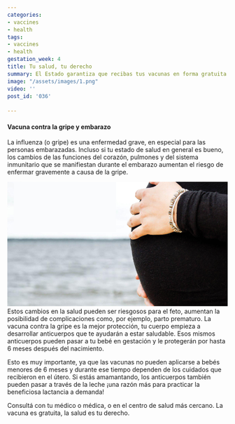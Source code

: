 ```yaml
---
categories:
- vaccines
- health
tags:
- vaccines
- health
gestation_week: 4
title: Tu salud, tu derecho
summary: El Estado garantiza que recibas tus vacunas en forma gratuita
image: "/assets/images/1.png"
video: ''
post_id: '036'

---
```

#### Vacuna contra la gripe y embarazo

La influenza (o gripe) es una enfermedad grave, en especial para las personas embarazadas. Incluso si tu estado de salud en general es bueno, los cambios de las funciones del corazón, pulmones y del sistema inmunitario que se manifiestan durante el embarazo aumentan el riesgo de enfermar gravemente a causa de la gripe.

![](/assets/images/1.png)  
Estos cambios en la salud pueden ser riesgosos para el feto, aumentan la posibilidad de complicaciones como, por ejemplo, parto prematuro. La vacuna contra la gripe es la mejor protección, tu cuerpo empieza a desarrollar anticuerpos que te ayudarán a estar saludable. Esos mismos anticuerpos pueden pasar a tu bebé en gestación y le protegerán por hasta 6 meses después del nacimiento.

Esto es muy importante, ya que las vacunas no pueden aplicarse a bebés menores de 6 meses y durante ese tiempo dependen de los cuidados que recibieron en el útero. Si estás amamantando, los anticuerpos también pueden pasar a través de la leche  ¡una razón más para practicar la beneficiosa lactancia a demanda!

Consultá con tu médico o  médica, o en el centro de salud más cercano. La vacuna es gratuita, la salud es tu derecho.